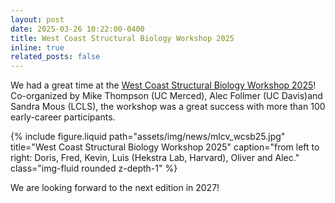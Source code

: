 ```yaml
---
layout: post
date: 2025-03-26 10:22:00-0400
title: West Coast Structural Biology Workshop 2025
inline: true
related_posts: false
---
```

We had a great time at the [West Coast Structural Biology Workshop 2025](https://wcsbw2025.macromolecules.xyz/)! Co-organized by Mike Thompson (UC Merced), Alec Follmer (UC Davis)and Sandra Mous (LCLS), the workshop was a great success with more than 100 early-career participants.

{% include figure.liquid path="assets/img/news/mlcv_wcsb25.jpg" title="West Coast Structural Biology Workshop 2025" caption="from left to right: Doris, Fred, Kevin, Luis (Hekstra Lab, Harvard), Oliver and Alec." class="img-fluid rounded z-depth-1" %}

We are looking forward to the next edition in 2027!